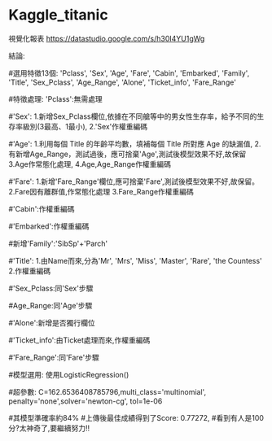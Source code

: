 
# Kaggle_titanic

視覺化報表
https://datastudio.google.com/s/h30I4YU1gWg

結論:

#選用特徵13個: 
'Pclass', 'Sex', 'Age', 'Fare', 'Cabin', 'Embarked', 'Family', 
'Title', 'Sex_Pclass', 'Age_Range', 'Alone', 'Ticket_info', 'Fare_Range'

#特徵處理:
'Pclass':無需處理

#'Sex':
1.新增Sex_Pclass欄位,依據在不同艙等中的男女性生存率，給予不同的生存率級別(3最高、1最小),
2.'Sex'作權重編碼

#'Age':
1.利用每個 Title 的年齡平均數，填補每個 Title 所對應 Age 的缺漏值,
2.有新增Age_Range，測試過後，應可捨棄'Age',測試後模型效果不好,故保留
3.Age作常態化處理,
4.Age,Age_Range作權重編碼

#'Fare':
1.新增'Fare_Range'欄位,應可捨棄'Fare',測試後模型效果不好,故保留。
2.Fare因有離群值,作常態化處理
3.Fare_Range作權重編碼


#'Cabin':作權重編碼

#'Embarked':作權重編碼

#新增'Family':'SibSp'+'Parch'

#'Title':
1.由Name而來,分為'Mr', 'Mrs', 'Miss', 'Master', 'Rare', 'the Countess'
2.作權重編碼

#'Sex_Pclass:同'Sex'步驟

#Age_Range:同'Age'步驟

#'Alone':新增是否獨行欄位

#'Ticket_info':由Ticket處理而來,作權重編碼

#'Fare_Range':同'Fare'步驟


#模型選用:
使用LogisticRegression()

#超參數:
C=162.6536408785796,multi_class='multinomial', penalty='none',solver='newton-cg', tol=1e-06



#其模型準確率約84%
#上傳後最佳成績得到了Score: 0.77272,
#看到有人是100分?太神奇了,要繼續努力!!


